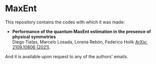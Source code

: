 # MaxEnt
This repository contains the codes with which it was made:  
   
*  **Performance of the quantum MaxEnt estimation in the presence of physical symmetries**  
   Diego Tielas, Marcelo Losada, Lorena Rebón, Federico Holik
   [ArXiv: 2109.10806 (2021)](https://arxiv.org/abs/2109.10806).    
  
 
And it is available upon request to any of the authors' emails.

